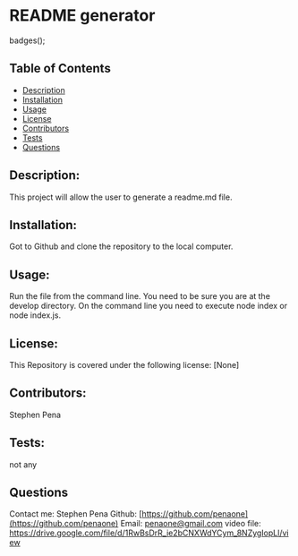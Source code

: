 

 # README generator
  

badges();
## Table of Contents
* [Description](#description)
* [Installation](#installation)
* [Usage](#usage)
* [License](#license)
* [Contributors](#contributors)
* [Tests](#tests)
* [Questions](#questions)


## Description:
This project will allow the user to generate a readme.md file. 


## Installation:
Got to Github and clone the repository to the local computer.


## Usage:
Run the file from the command line. You need to be sure you are at the develop directory. On the command line you need to execute node index or node index.js.


## License:
This Repository is covered under the following license: [None] 

## Contributors:
Stephen Pena



## Tests:
not any


## Questions
Contact me: Stephen Pena
Github: [https://github.com/penaone](https://github.com/penaone)
Email: [penaone@gmail.com](penaone@gmail.com)
video file: https://drive.google.com/file/d/1RwBsDrR_ie2bCNXWdYCym_8NZygIopLl/view
